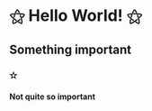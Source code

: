 <h1>⚝ Hello World! ⚝</h1>

<h2>Something important</h2>

<h3>✫</h3>

<h4>Not quite so important</h4>

